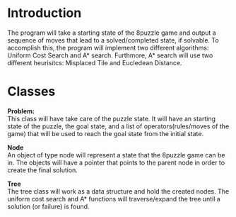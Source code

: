 # Introduction
The program will take a starting state of the 8puzzle game and output a sequence of moves that lead to a solved/completed state, if solvable. To accomplish this, 
the program will implement two different algorithms: Uniform Cost Search and A* search. Furthmore, A* search will use two different heurisitcs: Misplaced Tile and Eucledean Distance.

# Classes
**Problem:**\
This class will have take care of the puzzle state. It will have an starting state of the puzzle, the goal state, and a list of operators(rules/moves of the game)
that will be used to reach the goal state from the initial state.

**Node**\
An object of type node will represent a state that the 8puzzle game can be in. The objects will have a pointer that points to the parent node in order to create the final solution.

**Tree**\
The tree class will work as a data structure and hold the created nodes. The uniform cost search and A* functions will traverse/expand the tree until a solution (or failure) is found.
